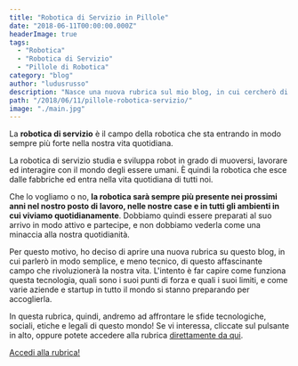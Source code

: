 ```yaml
---
title: "Robotica di Servizio in Pillole"
date: "2018-06-11T00:00:00.000Z"
headerImage: true
tags:
  - "Robotica"
  - "Robotica di Servizio"
  - "Pillole di Robotica"
category: "blog"
author: "ludusrusso"
description: "Nasce una nuova rubrica sul mio blog, in cui cercherò di spiegare in modo semplice il mondo della robotica di servizio"
path: "/2018/06/11/pillole-robotica-servizio/"
image: "./main.jpg"
---
```


La **robotica di servizio** è il campo della robotica che sta entrando in modo sempre più forte nella nostra vita quotidiana.

La robotica di servizio studia e sviluppa robot in grado di muoversi, lavorare ed interagire con il mondo degli essere umani. È quindi la robotica che esce dalle fabbriche ed entra nella vita quotidiana di tutti noi.

Che lo vogliamo o no, **la robotica sarà sempre più presente nei prossimi anni nel nostro posto di lavoro, nelle nostre case e in tutti gli ambienti in cui viviamo quotidianamente**. Dobbiamo quindi essere preparati al suo arrivo in modo attivo e partecipe, e non dobbiamo vederla come una minaccia alla nostra quotidianità.

Per questo motivo, ho deciso di aprire una nuova rubrica su questo blog, in cui parlerò in modo semplice, e meno tecnico, di questo affascinante campo che rivoluzionerà la nostra vita. L'intento è far capire come funziona questa tecnologia, quali sono i suoi punti di forza e quali i suoi limiti, e come varie aziende e startup in tutto il mondo si stanno preparando per accoglierla.

In questa rubrica, quindi, andremo ad affrontare le sfide tecnologiche, sociali, etiche e legali di questo mondo! Se vi interessa, cliccate sul pulsante in alto, oppure potete accedere alla rubrica [direttamente da qui](/robotica/).

<a href="/robotica/" role="button" class="btn" > Accedi alla rubrica!</a>
